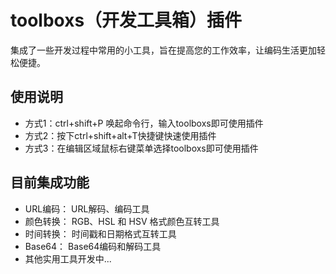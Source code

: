 # toolboxs（开发工具箱）插件

集成了一些开发过程中常用的小工具，旨在提高您的工作效率，让编码生活更加轻松便捷。

## 使用说明

* 方式1：ctrl+shift+P 唤起命令行，输入toolboxs即可使用插件
* 方式2：按下ctrl+shift+alt+T快捷键快速使用插件
* 方式3：在编辑区域鼠标右键菜单选择toolboxs即可使用插件

## 目前集成功能

* URL编码： URL解码、编码工具
* 颜色转换： RGB、HSL 和 HSV 格式颜色互转工具
* 时间转换： 时间戳和日期格式互转工具
* Base64： Base64编码和解码工具
* 其他实用工具开发中...